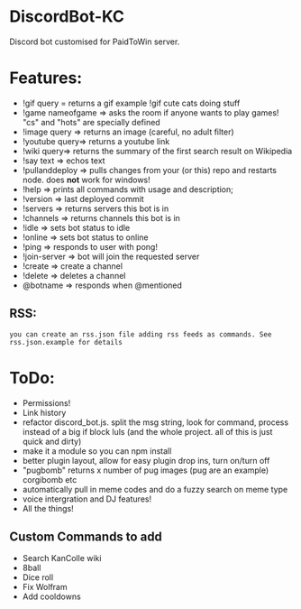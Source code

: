 # DiscordBot-KC
Discord bot customised for PaidToWin server.

# Features:
- !gif query = returns a gif example !gif cute cats doing stuff
- !game nameofgame => asks the room if anyone wants to play games! "cs" and "hots" are specially defined
- !image query => returns an image (careful, no adult filter)
- !youtube query=> returns a youtube link
- !wiki query=> returns the summary of the first search result on Wikipedia
- !say text => echos text
- !pullanddeploy => pulls changes from your (or this) repo and restarts node. does <strong>not</strong> work for windows!
- !help => prints all commands with usage and description;
- !version => last deployed commit
- !servers => returns servers this bot is in
- !channels => returns channels this bot is in
- !idle => sets bot status to idle
- !online => sets bot status to online
- !ping => responds to user with pong!
- !join-server => bot will join the requested server
- !create => create a channel
- !delete => deletes a channel
- @botname => responds when @mentioned

## RSS:
    you can create an rss.json file adding rss feeds as commands. See rss.json.example for details

# ToDo:

- Permissions!
- Link history
- refactor discord_bot.js. split the msg string, look for command, process instead of a big if block luls (and the whole project. all of this is just quick and dirty)
- make it a module so you can npm install
- better plugin layout, allow for easy plugin drop ins, turn on/turn off
- "pugbomb" returns x number of pug images (pug are an example) corgibomb etc
- automatically pull in meme codes and do a fuzzy search on meme type
- voice intergration and DJ features!
- All the things!

## Custom Commands to add
- Search KanColle wiki
- 8ball
- Dice roll
- Fix Wolfram
- Add cooldowns
